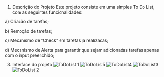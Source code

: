 1) Descrição do Projeto
Este projeto consiste em uma simples To Do List, com as seguintes funcionalidades:

a) Criação de tarefas;

b) Remoção de tarefas; 

c) Mecanismo de "Check" em tarefas já realizadas;

d) Mecanismo de Alerta para garantir que sejam adicionadas tarefas apenas com o input preenchido;

3) Interface do projeto
![ToDoList 1](https://github.com/VitorR-Soares/toDoList/assets/160509234/ef6dca23-760f-4dec-9039-3187055f2b96)
![ToDoList5](https://github.com/VitorR-Soares/toDoList/assets/160509234/6cb437f7-bd60-4672-9088-260a1ef9571c)
![ToDoList4](https://github.com/VitorR-Soares/toDoList/assets/160509234/73319f18-165d-480b-84d7-eea2c55bfb17)
![ToDoList3](https://github.com/VitorR-Soares/toDoList/assets/160509234/6ece5c84-ee9b-4ad3-8c83-98801fb59ec0)
![ToDoList 2](https://github.com/VitorR-Soares/toDoList/assets/160509234/76e2b2d8-86bd-48b6-bf71-2856b7424f2e)
